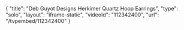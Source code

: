 {
    "title": "Deb Guyot Designs Herkimer Quartz Hoop Earrings",
    "type": "solo",
    "layout": "iframe-static",
    "videoId": "112342400",
    "url": "\/tvpembed\/112342400"
}